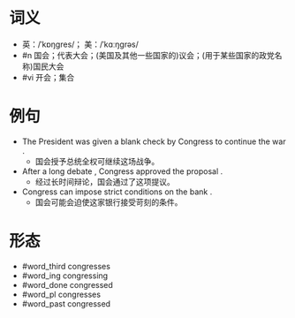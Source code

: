 # 词义
- 英：/ˈkɒŋɡres/； 美：/ˈkɑːŋɡrəs/
- #n 国会；代表大会；(美国及其他一些国家的)议会；(用于某些国家的政党名称)国民大会
- #vi 开会；集合
# 例句
- The President was given a blank check by Congress to continue the war .
	- 国会授予总统全权可继续这场战争。
- After a long debate , Congress approved the proposal .
	- 经过长时间辩论，国会通过了这项提议。
- Congress can impose strict conditions on the bank .
	- 国会可能会迫使这家银行接受苛刻的条件。
# 形态
- #word_third congresses
- #word_ing congressing
- #word_done congressed
- #word_pl congresses
- #word_past congressed
